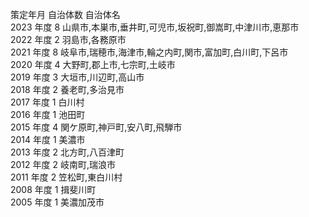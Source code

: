 策定年月	自治体数	自治体名  
2023 年度	8	山県市,本巣市,垂井町,可児市,坂祝町,御嵩町,中津川市,恵那市  
2022 年度	2	羽島市,各務原市  
2021 年度	8	岐阜市,瑞穂市,海津市,輪之内町,関市,富加町,白川町,下呂市  
2020 年度	4	大野町,郡上市,七宗町,土岐市  
2019 年度	3	大垣市,川辺町,高山市  
2018 年度	2	養老町,多治見市  
2017 年度	1	白川村  
2016 年度	1	池田町  
2015 年度	4	関ケ原町,神戸町,安八町,飛騨市  
2014 年度	1	美濃市  
2013 年度	2	北方町,八百津町  
2012 年度	2	岐南町,瑞浪市  
2011 年度	2	笠松町,東白川村  
2008 年度	1	揖斐川町  
2005 年度	1	美濃加茂市  

